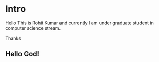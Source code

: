 <h1> Intro </h1>
<p> Hello This is Rohit Kumar and currently I am under graduate student in computer science stream.</p>
<p> Thanks </p>

## Hello God!